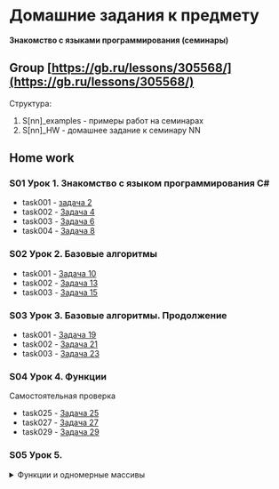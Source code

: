 # Домашние задания к предмету 
  **Знакомство с языками программирования (семинары)**
## Group [https://gb.ru/lessons/305568/](https://gb.ru/lessons/305568/)
Структура:
1. S\[nn\]_examples - примеры работ на семинарах  
2. S\[nn\]_HW - домашнее задание к семинару NN


## Home work
### S01 Урок 1. Знакомство с языком программирования С#
* task001 - [задача 2](./S01_HW/task001/Program.cs)
* task002 - [Задача 4](./S01_HW/task002/Program.cs)  
* task003 - [Задача 6](./S01_HW/task003/Program.cs)  
* task004 - [Задача 8](./S01_HW/task004/Program.cs)
### S02 Урок 2. Базовые алгоритмы
* task001 - [Задача 10](./S02_HW/task10/Program.cs)
* task002 - [Задача 13](./S02_HW/task13/task013.cs)
* task003 - [Задача 15](./S02_HW/taks15/task15.cs)

### S03 Урок 3. Базовые алгоритмы. Продолжение

* task001 - [Задача 19](./S03_HW/task019/task019.cs)
* task002 - [Задача 21](./S03_HW/task021/task021.cs)
* task003 - [Задача 23](./S03_HW/task023/Program.cs)

### S04 Урок 4. Функции

Самостоятельная проверка
* task025 - [Задача 25](./S04_HW/task025/Program.cs)
* task027 - [Задача 27](./S04_HW/task027/Program.cs)
* task029 - [Задача 29](./S04_HW/task029/Program.cs)

### S05 Урок 5. 
<details>
<summary>Функции и одномерные массивы</summary>

* examples - [seminar](./S05_HW/examples/)
<details>
<summary>Задача 34:</summary>
Задайте массив заполненный случайными положительными трёхзначными числами. Напишите программу, которая покажет количество чётных чисел в массиве.<br>
[345, 897, 568, 234] -> 2
</details>

 * task034 - [Задача 34](./S05_HW/task034/Program.cs)  

<details>
<summary>Задача 36:</summary>
Задайте одномерный массив, заполненный случайными числами. Найдите сумму элементов, стоящих на нечётных позициях.<br>
[3, 7, 23, 12] -> 19<br>
[-4, -6, 89, 6] -> 0
</details>

* task036 - [Задача 36](./S05_HW/task036/Program.cs)  

<details>
<summary>Задача 38:</summary>
Задайте массив вещественных чисел. Найдите разницу между максимальным и минимальным элементов массива.<br>
[3 7 22 2 78] -> 76
</details>

* task038 - [Задача 38](./S05_HW/task038/Program.cs)